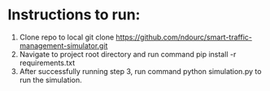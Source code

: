 # Instructions to run:

1. Clone repo to local git clone https://github.com/ndourc/smart-traffic-management-simulator.git
2. Navigate to project root directory and run command pip install -r requirements.txt
3. After successfully running step 3, run command python simulation.py to run the simulation.
